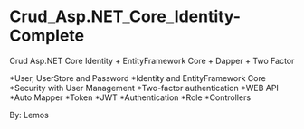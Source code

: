 # Crud_Asp.NET_Core_Identity-Complete
Crud Asp.NET Core Identity + EntityFramework Core + Dapper + Two Factor

*User, UserStore and Password
*Identity and EntityFramework Core
*Security with User Management
*Two-factor authentication
*WEB API
*Auto Mapper
*Token
*JWT
*Authentication
*Role
*Controllers

By: Lemos
